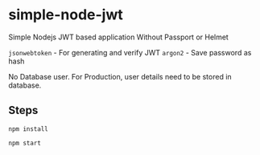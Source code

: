 # simple-node-jwt

Simple Nodejs JWT based application Without Passport or Helmet

`jsonwebtoken` - For generating and verify JWT
`argon2` - Save password as hash

No Database user. For Production, user details need to be stored in database.

## Steps
  
    npm install
    
    npm start
  
  
